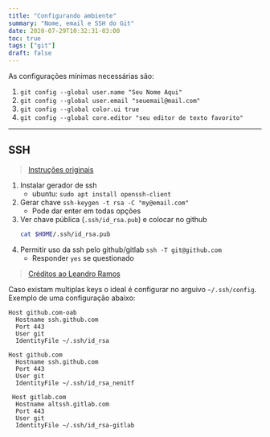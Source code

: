 ```yaml
---
title: "Configurando ambiente"
summary: "Nome, email e SSH do Git"
date: 2020-07-29T10:32:31-03:00
toc: true
tags: ["git"]
draft: false
---
```


As configurações mínimas necessárias são:

1. ``git config --global user.name "Seu Nome Aqui"``
1. ``git config --global user.email "seuemail@mail.com"``
1. ``git config --global color.ui true``
1. ``git config --global core.editor "seu editor de texto favorito"``

---

## SSH

> [Instruções originais](https://gist.github.com/nenitf/433e85b49acc802479654c75535eea2c)

1. Instalar gerador de ssh
    - ubuntu: ``sudo apt install openssh-client``
2. Gerar chave ``ssh-keygen -t rsa -C "my@email.com"``
    - Pode dar enter em todas opções
3. Ver chave pública (`.ssh/id_rsa.pub`) e colocar no github
    ```sh
    cat $HOME/.ssh/id_rsa.pub
    ```
4. Permitir uso da ssh pelo github/gitlab ``ssh -T git@github.com``
    - Responder `yes` se questionado

> [Créditos ao Leandro Ramos](https://www.youtube.com/watch?v=tjZEplICR5g)

Caso existam multiplas keys o ideal é configurar no arguivo `~/.ssh/config`.
Exemplo de uma configuração abaixo:

```
Host github.com-oab
  Hostname ssh.github.com
  Port 443
  User git
  IdentityFile ~/.ssh/id_rsa
 
Host github.com
  Hostname ssh.github.com
  Port 443
  User git
  IdentityFile ~/.ssh/id_rsa_nenitf
  
 Host gitlab.com
  Hostname altssh.gitlab.com
  Port 443
  User git
  IdentityFile ~/.ssh/id_rsa-gitlab
```
